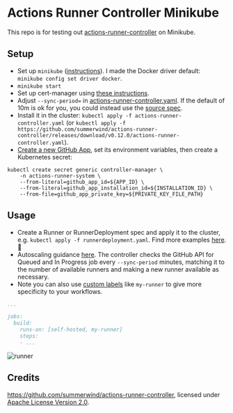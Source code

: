 # Actions Runner Controller Minikube

This repo is for testing out [actions-runner-controller](https://github.com/summerwind/actions-runner-controller) on Minikube.

## Setup

- Set up `minikube` ([instructions](https://minikube.sigs.k8s.io/docs/start/)). I made the Docker driver default: `minikube config set driver docker`.
- `minikube start`
- Set up cert-manager using [these instructions](https://cert-manager.io/docs/installation/kubernetes/).
- Adjust `--sync-period=` in [actions-runner-controller.yaml](actions-runner-controller.yaml). If the default of 10m is ok for you, you could instead use the [source spec](https://github.com/summerwind/actions-runner-controller/releases/download/v0.12.0/actions-runner-controller.yaml).
- Install it in the cluster: `kubectl apply -f actions-runner-controller.yaml` (or `kubectl apply -f https://github.com/summerwind/actions-runner-controller/releases/download/v0.12.0/actions-runner-controller.yaml`).
- [Create a new GitHub App](https://github.com/summerwind/actions-runner-controller#using-github-app), set its environment variables, then create a Kubernetes secret:
```
kubectl create secret generic controller-manager \
    -n actions-runner-system \
    --from-literal=github_app_id=${APP_ID} \
    --from-literal=github_app_installation_id=${INSTALLATION_ID} \
    --from-file=github_app_private_key=${PRIVATE_KEY_FILE_PATH}
```

## Usage
- Create a Runner or RunnerDeployment spec and apply it to the cluster, e.g. `kubectl apply -f runnerdeployment.yaml`. Find more examples [here](https://github.com/summerwind/actions-runner-controller#usage). 🎉
- Autoscaling guidance [here](https://github.com/summerwind/actions-runner-controller#autoscaling). The controller checks the GitHub API for Queued and In Progress job every `--sync-period` minutes, matching it to the number of available runners and making a new runner available as necessary.
- Note you can also use [custom labels](https://docs.github.com/en/free-pro-team@latest/actions/hosting-your-own-runners/using-labels-with-self-hosted-runners) like `my-runner` to give more specificity to your workflows.

```yaml
...

jobs:
  build:
    runs-on: [self-hosted, my-runner]
    steps:
    - ...
```

![runner](https://user-images.githubusercontent.com/2993937/99438831-5a70e480-28e2-11eb-9834-cb843d0d9e43.png)

## Credits
https://github.com/summerwind/actions-runner-controller, licensed under [Apache License Version 2.0](LICENSE).
